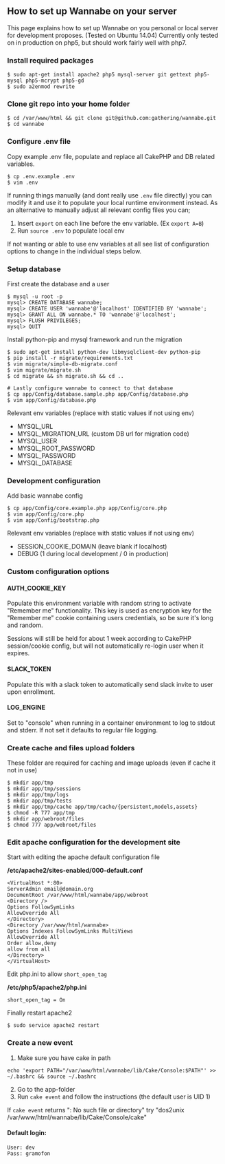 ## How to set up Wannabe on your server

This page explains how to set up Wannabe on you personal or local server for development proposes. (Tested on Ubuntu 14.04)
Currently only tested on in production on php5, but should work fairly well with php7.

### Install required packages

```
$ sudo apt-get install apache2 php5 mysql-server git gettext php5-mysql php5-mcrypt php5-gd
$ sudo a2enmod rewrite
```

### Clone git repo into your home folder

```
$ cd /var/www/html && git clone git@github.com:gathering/wannabe.git
$ cd wannabe
```

### Configure .env file

Copy example .env file, populate and replace all CakePHP and DB related
variables.

```
$ cp .env.example .env
$ vim .env
```

If running things manually (and dont really use `.env` file directly) you can
modify it and use it to populate your local runtime environment instead. As an
alternative to manually adjust all relevant config files you can;

1. Insert `export` on each line before the env variable. (Ex `export A=B`)
2. Run `source .env` to populate local env

If not wanting or able to use env variables at all see list of configuration
options to change in the individual steps below.

### Setup database

First create the database and a user

```
$ mysql -u root -p
mysql> CREATE DATABASE wannabe;
mysql> CREATE USER 'wannabe'@'localhost' IDENTIFIED BY 'wannabe';
mysql> GRANT ALL ON wannabe.* TO 'wannabe'@'localhost';
mysql> FLUSH PRIVILEGES;
mysql> QUIT
```

Install python-pip and mysql framework and run the migration

```
$ sudo apt-get install python-dev libmysqlclient-dev python-pip
$ pip install -r migrate/requirements.txt
$ vim migrate/simple-db-migrate.conf
$ vim migrate/migrate.sh
$ cd migrate && sh migrate.sh && cd ..

# Lastly configure wannabe to connect to that database
$ cp app/Config/database.sample.php app/Config/database.php
$ vim app/Config/database.php
```

Relevant env variables (replace with static values if not using env)

- MYSQL_URL
- MYSQL_MIGRATION_URL (custom DB url for migration code)
- MYSQL_USER
- MYSQL_ROOT_PASSWORD
- MYSQL_PASSWORD
- MYSQL_DATABASE

### Development configuration

Add basic wannabe config

```
$ cp app/Config/core.example.php app/Config/core.php
$ vim app/Config/core.php
$ vim app/Config/bootstrap.php
```

Relevant env variables (replace with static values if not using env)

- SESSION_COOKIE_DOMAIN (leave blank if localhost)
- DEBUG (1 during local development / 0 in production)

### Custom configuration options

#### AUTH_COOKIE_KEY

Populate this environment variable with random string to activate "Remember me"
functionality. This key is used as encryption key for the "Remember me" cookie
containing users credentials, so be sure it's long and random.

Sessions will still be held for about 1 week according to CakePHP session/cookie
config, but will not automatically re-login user when it expires.

#### SLACK_TOKEN

Populate this with a slack token to automatically send slack invite to user
upon enrollment.

#### LOG_ENGINE

Set to "console" when running in a container environment to log to stdout and
stderr. If not set it defaults to regular file logging.

### Create cache and files upload folders

These folder are required for caching and image uploads (even if cache it not in use)

```
$ mkdir app/tmp
$ mkdir app/tmp/sessions
$ mkdir app/tmp/logs
$ mkdir app/tmp/tests
$ mkdir app/tmp/cache app/tmp/cache/{persistent,models,assets}
$ chmod -R 777 app/tmp
$ mkdir app/webroot/files
$ chmod 777 app/webroot/files
```

### Edit apache configuration for the development site

Start with editing the apache default configuration file

**/etc/apache2/sites-enabled/000-default.conf**

```
<VirtualHost *:80>
ServerAdmin email@domain.org
DocumentRoot /var/www/html/wannabe/app/webroot
<Directory />
Options FollowSymLinks
AllowOverride All
</Directory>
<Directory /var/www/html/wannabe>
Options Indexes FollowSymLinks MultiViews
AllowOverride All
Order allow,deny
allow from all
</Directory>
</VirtualHost>
```

Edit php.ini to allow `short_open_tag`

**/etc/php5/apache2/php.ini**

`short_open_tag = On`

Finally restart apache2

`$ sudo service apache2 restart`

### Create a new event

1. Make sure you have cake in path

`echo 'export PATH="/var/www/html/wannabe/lib/Cake/Console:$PATH"' >> ~/.bashrc && source ~/.bashrc`

2. Go to the app-folder
3. Run `cake event` and follow the instructions (the default user is UID 1)

If `cake event` returns ": No such file or directory" try "dos2unix /var/www/html/wannabe/lib/Cake/Console/cake"

#### Default login:

```
User: dev
Pass: gramofon
```
